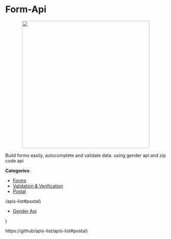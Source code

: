 # Form-Api
<p align="center">
    <img width="400" src="https://raw.githubusercontent.com/apis-list/apis-list/apis/form-api/logo_256x256.png" />
</p>

Build forms easily, autocomplete and validate data. using gender api and zip code api



**Categories**:
- [Forms](https://github.com/apis-list/apis-list#forms)
- [Validation & Verification](https://github.com/apis-list/apis-list#validation-and-verification)
- [Postal](https://github.com/apis-list/apis-list#postal)



/apis-list#postal)
- [Gender Api](https://github.com/apis-list/apis-list#gender-api)



)



https://github/apis-list/apis-list#postal)



